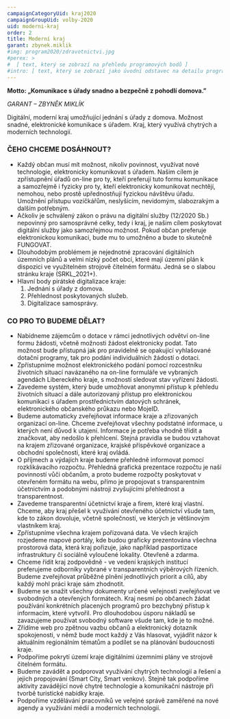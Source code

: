 ```yaml
---
campaignCategoryUid: kraj2020
campaignGroupUid: volby-2020
uid: moderni-kraj 
order: 2
title: Moderní kraj
garant: zbynek.miklik
#img: program2020/zdravotnictvi.jpg
#perex: >
#  [ text, který se zobrazí na přehledu programových bodů ]
#intro: [ text, který se zobrazí jako úvodní odstavec na detailu programového bodu ]
---
```

__Motto: „Komunikace s úřady snadno a bezpečně z pohodlí domova.”__

_GARANT – ZBYNĚK MIKLÍK_

Digitální, moderní kraj umožňující jednání s úřady z domova. Možnost snadné, elektronické komunikace s úřadem. Kraj, který využívá chytrých a moderních technologií.

### ČEHO CHCEME DOSÁHNOUT? 

- Každý občan musí mít možnost, nikoliv povinnost, využívat nové technologie, elektronicky komunikovat s úřadem. Našim cílem je zpřístupnění úřadů on-line pro ty, kteří preferují tuto formu komunikace a samozřejmě i fyzicky pro ty, kteří elektronicky komunikovat nechtějí, nemohou, nebo prostě upřednostňují fyzickou návštěvu úřadu. Umožnění přístupu vozíčkářům, neslyšícím, nevidomým, slabozrakým a dalším potřebným. 
- Ačkoliv je schválený zákon o právu na digitální služby (12/2020 Sb.) nepovinný pro samosprávné celky, tedy i kraj, je našim cílem poskytovat digitální služby jako samozřejmou možnost. Pokud občan preferuje elektronickou komunikaci, bude mu to umožněno a bude to skutečně FUNGOVAT.
- Dlouhodobým problémem je nejednotné zpracování digitálních územních plánů a velmi nízký počet obcí, které mají územní plán k dispozici ve využitelném strojově čitelném formátu. Jedná se o slabou stránku kraje (SRKL_2021+).
- Hlavní body pirátské digitalizace kraje:
  1. Jednání s úřady z domova.
  2. Přehlednost poskytovaných služeb.
  3. Digitalizace samosprávy.

### CO PRO TO BUDEME DĚLAT? 

- Nabídneme zájemcům o dotace v rámci jednotlivých odvětví on-line formu žádosti, včetně možnosti žádost elektronicky podat. Tato možnost bude přístupná jak pro pravidelně se opakující vyhlašované dotační programy, tak pro podání individuálních žádostí o dotaci. 
- Zpřístupníme možnost elektronického podání pomocí rozcestníku životních situací navázaného na on-line formuláře ve vybraných agendách Libereckého kraje, s možností sledovat stav vyřízení žádosti. 
- Zavedeme systém, který bude umožňovat anonymní přístup k přehledu životních situací a dále autorizovaný přístup pro elektronickou komunikaci s úřadem prostřednictvím datových schránek, eIektronického občanského průkazu nebo MojeID. 
- Budeme automaticky zveřejňovat informace kraje a zřizovaných organizací on-line. Chceme zveřejňovat všechny podstatné informace, u kterých není důvod k utajení. Informace je potřeba vhodně třídit a značkovat, aby nedošlo k přehlcení. Stejná pravidla se budou vztahovat na krajem zřizované organizace, krajské příspěvkové organizace a obchodní společnosti, které kraj ovládá. 
- O příjmech a výdajích kraje budeme přehledně informovat pomocí rozklikávacího rozpočtu. Přehledná grafická prezentace rozpočtu je naší povinností vůči občanům, a proto budeme rozpočty poskytovat v otevřeném formátu na webu, přímo je propojovat s transparentním účetnictvím a podobnými nástroji zvyšujícími přehlednost a transparentnost. 
- Zavedeme transparentní účetnictví kraje a firem, které kraj vlastní. Chceme, aby kraj přešel k využívání otevřeného účetnictví všude tam, kde to zákon dovoluje, včetně společností, ve kterých je většinovým vlastníkem kraj. 
- Zpřístupníme všechna krajem pořizovaná data. Ve všech krajích rozjedeme mapové portály, kde budou graficky prezentována všechna prostorová data, která kraj pořizuje, jako například pasportizace infrastruktury či sociálně vyloučené lokality. Otevřeně a zdarma. 
- Chceme řídit kraj zodpovědně - ve vedení krajských institucí preferujeme odborníky vybrané v transparentních výběrových řízeních. Budeme zveřejňovat průběžné plnění jednotlivých priorit a cílů, aby každý mohl práci kraje sám zhodnotit.
- Budeme se snažit všechny dokumenty určené veřejnosti zveřejňovat ve svobodných a otevřených formátech. Kraj nesmí po občanech žádat používání konkrétních placených programů pro bezchybný přístup k informacím, které vytvořil. Pro dlouhodobou úsporu nákladů se zavazujeme používat svobodný software všude tam, kde je to možné. 
- Zřídíme web pro zpětnou vazbu občanů a elektronický dotazník spokojenosti, v němž bude moct každý z Vás hlasovat, vyjádřit názor k aktuálním regionálním tématům a podílet se na plánování budoucnosti kraje. 
- Podpoříme pokrytí území kraje digitálními územními plány ve strojově čitelném formátu. 
- Budeme zavádět a podporovat využívání chytrých technologií a řešení a jejich propojování (Smart City, Smart venkov). Stejně tak podpoříme aktivity zavádějící nové chytré technologie a komunikační nástroje při tvorbě turistické nabídky kraje.
- Podpoříme vzdělávání pracovníků ve veřejné správě zaměřené na nové agendy a využívání médií a moderních technologií.